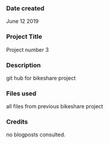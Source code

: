 ### Date created
June 12 2019

### Project Title
Project number 3

### Description
git hub for bikeshare project

### Files used
all files from previous bikeshare project

### Credits
no blogposts consulted.
